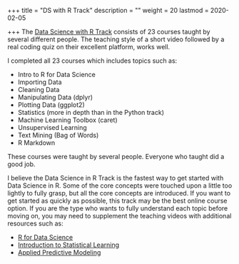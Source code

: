+++
title = "DS with R Track"
description = ""
weight = 20
lastmod = 2020-02-05

+++
The [Data Science with R Track](https://www.datacamp.com/tracks/data-scientist-with-r) consists of 23 courses taught by several different people.  The teaching style of a short video followed by a real coding quiz on their excellent platform, works well.

I completed all 23 courses which includes topics such as:

- Intro to R for Data Science
- Importing Data
- Cleaning Data
- Manipulating Data (dplyr)
- Plotting Data (ggplot2)
- Statistics (more in depth than in the Python track)
- Machine Learning Toolbox (caret)
- Unsupervised Learning
- Text Mining (Bag of Words)
- R Markdown

These courses were taught by several people.  Everyone who taught did a good job.

I believe the Data Science in R Track is the fastest way to get started with Data Science in R. Some of the core concepts were touched upon a little too lightly to fully grasp, but all the core concepts are introduced. If you want to get started as quickly as possible, this track may be the best online course option. If you are the type who wants to fully understand each topic before moving on, you may need to supplement the teaching videos with additional resources such as:

* [R for Data Science](http://r4ds.had.co.nz/)
* [Introduction to Statistical Learning](http://www-bcf.usc.edu/~gareth/ISL/)
* [Applied Predictive Modeling](http://appliedpredictivemodeling.com/)